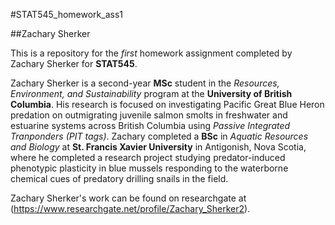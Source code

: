 #STAT545_homework_ass1

##Zachary Sherker

This is a repository for the *first* homework assignment completed by Zachary Sherker for **STAT545**.

Zachary Sherker is a second-year **MSc** student in the *Resources, Environment, and Sustainability* program at the **University of British Columbia**. His research is focused on investigating Pacific Great Blue Heron predation on outmigrating juvenile salmon smolts in freshwater and estuarine systems across British Columbia using *Passive Integrated Tranponders (PIT tags)*. Zachary completed a **BSc** in *Aquatic Resources and Biology* at **St. Francis Xavier University** in Antigonish, Nova Scotia, where he completed a research project studying predator-induced phenotypic plasticity in blue mussels responding to the waterborne chemical cues of predatory drilling snails in the field.

Zachary Sherker's work can be found on researchgate at (https://www.researchgate.net/profile/Zachary_Sherker2).

